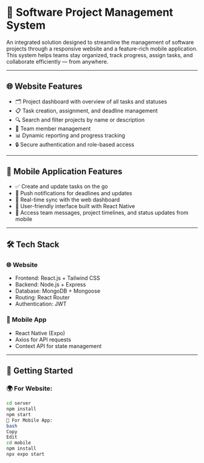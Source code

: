 # 📁 Software Project Management System

An integrated solution designed to streamline the management of software projects through a responsive website and a feature-rich mobile application. This system helps teams stay organized, track progress, assign tasks, and collaborate efficiently — from anywhere.

---

## 🌐 Website Features

- 🗂️ Project dashboard with overview of all tasks and statuses
- 📋 Task creation, assignment, and deadline management
- 🔍 Search and filter projects by name or description
- 👥 Team member management
- 📊 Dynamic reporting and progress tracking
- 🔒 Secure authentication and role-based access

---

## 📱 Mobile Application Features

- ✅ Create and update tasks on the go
- 🔔 Push notifications for deadlines and updates
- 🎯 Real-time sync with the web dashboard
- 🧭 User-friendly interface built with React Native
- 📲 Access team messages, project timelines, and status updates from mobile

---

## 🛠️ Tech Stack

### 🌐 Website
- Frontend: React.js + Tailwind CSS
- Backend: Node.js + Express
- Database: MongoDB + Mongoose
- Routing: React Router
- Authentication: JWT

### 📱 Mobile App
- React Native (Expo)
- Axios for API requests
- Context API for state management

---
## 🚀 Getting Started
### 🌍 For Website:
```bash
cd server
npm install
npm start
📱 For Mobile App:
bash
Copy
Edit
cd mobile
npm install
npx expo start
